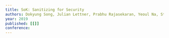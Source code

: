 ```yaml
---
title: SoK: Sanitizing for Security
authors: Dokyung Song, Julian Lettner, Prabhu Rajasekaran, Yeoul Na, Stijn Volckaert, Per Larsen, Michael Franz
year: 2019
published: [[]]
conference: 
---
```


